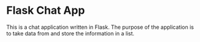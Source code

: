 # Flask Chat App

This is a chat application written in Flask. The purpose of the application is to take data from and store the information
in a list.
